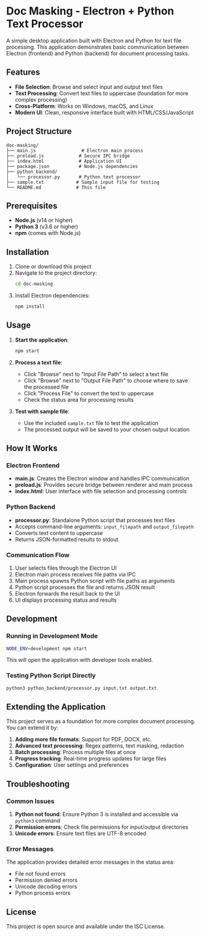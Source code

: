 # Doc Masking - Electron + Python Text Processor

A simple desktop application built with Electron and Python for text file processing. This application demonstrates basic communication between Electron (frontend) and Python (backend) for document processing tasks.

## Features

- **File Selection**: Browse and select input and output text files
- **Text Processing**: Convert text files to uppercase (foundation for more complex processing)
- **Cross-Platform**: Works on Windows, macOS, and Linux
- **Modern UI**: Clean, responsive interface built with HTML/CSS/JavaScript

## Project Structure

```
doc-masking/
├── main.js                 # Electron main process
├── preload.js             # Secure IPC bridge
├── index.html             # Application UI
├── package.json           # Node.js dependencies
├── python_backend/
│   └── processor.py       # Python text processor
├── sample.txt            # Sample input file for testing
└── README.md             # This file
```

## Prerequisites

- **Node.js** (v14 or higher)
- **Python 3** (v3.6 or higher)
- **npm** (comes with Node.js)

## Installation

1. Clone or download this project
2. Navigate to the project directory:
   ```bash
   cd doc-masking
   ```
3. Install Electron dependencies:
   ```bash
   npm install
   ```

## Usage

1. **Start the application**:
   ```bash
   npm start
   ```

2. **Process a text file**:
   - Click "Browse" next to "Input File Path" to select a text file
   - Click "Browse" next to "Output File Path" to choose where to save the processed file
   - Click "Process File" to convert the text to uppercase
   - Check the status area for processing results

3. **Test with sample file**:
   - Use the included `sample.txt` file to test the application
   - The processed output will be saved to your chosen output location

## How It Works

### Electron Frontend
- **main.js**: Creates the Electron window and handles IPC communication
- **preload.js**: Provides secure bridge between renderer and main process
- **index.html**: User interface with file selection and processing controls

### Python Backend
- **processor.py**: Standalone Python script that processes text files
- Accepts command-line arguments: `input_filepath` and `output_filepath`
- Converts text content to uppercase
- Returns JSON-formatted results to stdout

### Communication Flow
1. User selects files through the Electron UI
2. Electron main process receives file paths via IPC
3. Main process spawns Python script with file paths as arguments
4. Python script processes the file and returns JSON result
5. Electron forwards the result back to the UI
6. UI displays processing status and results

## Development

### Running in Development Mode
```bash
NODE_ENV=development npm start
```
This will open the application with developer tools enabled.

### Testing Python Script Directly
```bash
python3 python_backend/processor.py input.txt output.txt
```

## Extending the Application

This project serves as a foundation for more complex document processing. You can extend it by:

1. **Adding more file formats**: Support for PDF, DOCX, etc.
2. **Advanced text processing**: Regex patterns, text masking, redaction
3. **Batch processing**: Process multiple files at once
4. **Progress tracking**: Real-time progress updates for large files
5. **Configuration**: User settings and preferences

## Troubleshooting

### Common Issues

1. **Python not found**: Ensure Python 3 is installed and accessible via `python3` command
2. **Permission errors**: Check file permissions for input/output directories
3. **Unicode errors**: Ensure text files are UTF-8 encoded

### Error Messages

The application provides detailed error messages in the status area:
- File not found errors
- Permission denied errors
- Unicode decoding errors
- Python process errors

## License

This project is open source and available under the ISC License.
